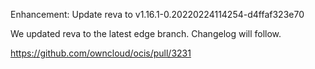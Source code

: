 Enhancement: Update reva to v1.16.1-0.20220224114254-d4ffaf323e70

We updated reva to the latest edge branch. Changelog will follow.

https://github.com/owncloud/ocis/pull/3231
